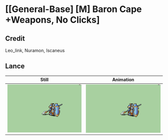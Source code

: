 # [\[General-Base\] \[M\] Baron Cape +Weapons, No Clicks]

## Credit

Leo_link, Nuramon, Iscaneus
	
## Lance

| Still | Animation |
| :---: | :-------: |
| ![Lance still](./Lance_000.png) | ![Lance animation](./Lance.gif) |
